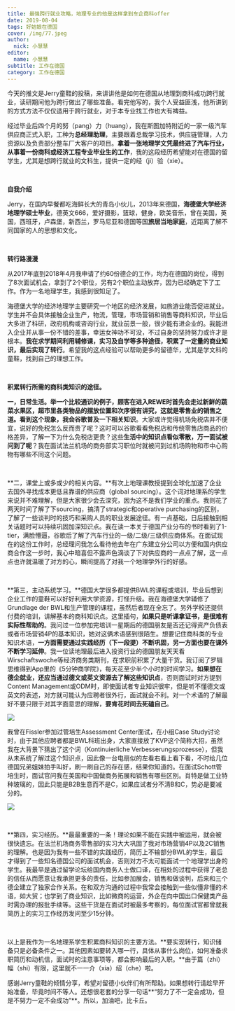 ```yaml
---
title: 最强跨行就业攻略，地理专业的他是这样拿到车企商科offer
date: 2019-08-04
tags: 好姑娘在德国
cover: /img/77.jpeg
author: 
  nick: 小慧慧
editor: 
  name: 小慧慧
subtitle: 工作在德国
category: 工作在德国
---
```



今天的推文是Jerry童鞋的投稿，来讲讲他是如何在德国从地理到商科成功跨行就业，读研期间他为跨行做出了哪些准备。看完他写的，我个人受益匪浅，他所讲到的方式方法不仅仅适用于跨行就业，对于本专业找工作也大有裨益。


经过毕业后四个月的努（pang）力（huang），我在斯图加特附近的一家一级汽车供应商正式入职，工种为**总经理助理**，主要跟着总裁学习技术，供应链管理，人力资源以及负责部分整车厂大客户的项目。**拿着一张地理学文凭最终进了汽车行业，从事着一份商科或经济工程专业毕业生的工作**，我的这段经历希望能对在德国的留学生，尤其是想跨行就业的文科生，提供一定的经（ji）验（xie）。

 

**自我介绍**

Jerry，在国内早餐都吃海鲜长大的青岛小伙儿，2013年来德国，**海德堡大学经济地理学硕士毕业**，德英文666，爱好摄影，篮球，健身，欧美音乐，曾在美国，英国，西班牙，卢森堡，新西兰，罗马尼亚和德国等国**旅居当地家庭**，近距离了解不同国家的人的思想和文化。

 

**转行路漫漫**

从2017年底到2018年4月我申请了约60份德企的工作，均为在德国的岗位，得到了8次面试机会，拿到了2个职位，另有2个职位主动放弃，因为已经确定下了工作。作为一名地理学生，我感到很知足了。



海德堡大学的经济地理学主要研究一个地区的经济发展，如旅游业能否促进就业。学生并不会具体接触企业生产，物流，管理，市场营销和销售等商科知识，毕业后大多进了科研，政府机构或咨询行业，就业前景一般，很少能有进企业的。我能进入企业并从事一份不错的差事，幸运女神功不可没，不过自身的坚持努力或许才是根本。**我在求学期间利用辅修课，实习及自学等多种途径，积累了一定量的商业知识，最后实现了转行**。希望我的这点经验可以帮助更多的留德华，尤其是学文科的童鞋，找到自己的理想工作。

 

**积累转行所需的商科类知识的途径。**

**一，日常生活。**举一个比较通识的例子，顾客在进入REWE时首先会走过新鲜的蔬菜水果区，超市里各类物品的摆放位置和次序很有讲究，这就是零售业的销售之道。看到这个现象，我会**谷歌普及一下相关知识**。大家或许觉得机场免税店并不便宜，说好的免税怎么反而贵了呢？这时可以谷歌看看免税店和传统零售店商品的价格差异，了解一下为什么免税店更贵？这些**生活中的知识点看似零散，万一面试被问到了呢**？我在面试法兰机场的商务部实习职位时就被问到过机场购物和市中心购物有哪些不同这个问题。

 

**二，课堂上或多或少的相关内容。**有次上地理课教授提到全球化加速了企业去国外寻找成本更低且靠谱的供应商（global sourcing）。这个词对地理系的学生来说并不难理解，但是大家很少会去深究，因为这不是我们学业的重点。我则花了两天时间了解了下sourcing，搞清了strategic和operative purchasing的区别，了解了一些谈判时的技巧和采购人员的职业发展途径。有一点基础，日后接触到相关话题时可以持续巩固加深知识点。我在读一本关于德国产业分布的书时看到了1-tier，满脸懵逼，谷歌后了解了汽车行业的一级/二级/三级供应商体系。在面试现在的这份工作时，总经理问我怎么看待他去年在广东建立分公司以方便和国内供应商合作这一步时，我心中暗喜但不露声色滴谈了下对供应商的一点点了解，这一点点也许就温暖了对方的心，瞬间提高了对我一个地理学外行的好感。

 

**第三，主动系统学习。**德国大学很多都提供BWL的课程或培训，毕业后想到企业工作的童鞋可以好好利用大学资源，打怪升级。我在海德堡大学辅修了Grundlage der BWL和生产管理的课程，虽然后者现在全忘了。另外学校还提供付费的培训，讲解基本的商科知识点。这里插句，**如果只是听课拿证书，是很难有实际性帮助的**。我问过一位参加完培训一星期后的德国朋友是否还记得资产负债表或者市场营销4P的基本知识，她对这俩术语感到很陌生。想要记住商科类的专业知识术语，**一方面需要通过实践经历（下一段提）不断巩固，另一方面也要在课外不断学习延伸**。我一位读地理最后进入投资行业的德国朋友天天看Wirschaftswoche等经济商务类期刊，在求职前积累了大量干货。我订阅了罗辑思维得到App里的《5分钟商学院》，每天花至少半个小时的时间学习。**如果想在德企就业，还应当通过德文或英文资源去了解这些知识点**，否则面试时对方提到Content Management或ODM时，即使面试者专业知识很牢，但是听不懂德文或英文的表述，对方就可能认为应聘者很外行，面试就会不利。对一个术语的了解最好不要只限于对其字面意思的理解，**要肯花时间去死磕自己**。



<img class="" data-copyright="0" data-ratio="1" data-s="300,640" src="https://mmbiz.qpic.cn/mmbiz_jpg/rW3MWnUicJ7cicGnOgEBdiaYHdVoXuw9m9jhQz1d3A6I8OPxX2CwypChKCFPiaxCFYgcBlTZHa2c5r9IfUyaZ2d9RA/640?wx_fmt=jpeg" data-type="jpeg" data-w="300" style=""/>



我曾在Fissler参加过管培生Assessment Center面试，在小组Case Study讨论时，由于其他应聘者都是BWL科班出身，大家直接放了KVP这个简称大招，虽然我在大背景下猜出了这个词（Kontinuierliche Verbesserungsprozesse），但我从未系统了解过这个知识点，因此像一台电扇似的左看右看上看下看，不时给几位德国兄弟姐妹拍手叫好，刷一刷自己的存在感，结果你知道的。在面试Schott管培生时，面试官问我在美国和中国做商务拓展和销售有哪些区别。肖特是做工业特种玻璃的，因此只能是B2B生意而不是C，如果应试者分不清B和C，势必是要减分的。



<img class="" data-copyright="0" data-ratio="1" data-s="300,640" src="https://mmbiz.qpic.cn/mmbiz_jpg/rW3MWnUicJ7cicGnOgEBdiaYHdVoXuw9m9jM2dpVCaHUic6F1xKNM7tibVwjcflWdmTFgKibGPZxYQibbbJnuxFyFtErQ/640?wx_fmt=jpeg" data-type="jpeg" data-w="220" style=""/>

 

**第四，实习经历。**最最重要的一条！理论如果不能在实践中被运用，就会被很快遗忘。在法兰机场商务零售部的实习大大巩固了我对市场营销4P以及2C销售的理解。也是因为我有一些不错的实践经历，简历上不输部分BWL的学生，最后才得到了一些知名德国公司的面试机会，否则对方不太可能面试一个地理学出身的学生。我最早是通过留学论坛给国内商务人士做口译，在相处的过程中获得了老总的信任从而愿意让我承担更多的责任，比如参加展会，销售和做谈判，后来和三个德企建立了独家合作关系。在和双方沟通的过程中我常会接触到一些似懂非懂的术语，如大贸；也学到了商业知识，比如微商的运营，外企在向中国出口保健类产品时需办理的报批手续等。这些干货是在面试时被最多考察的，每位面试官都曾就我简历上的实习工作经历发问至少15分钟。

 

以上是我作为一名地理系学生积累商科知识的主要方法。**要实现转行，知识储备只是必备条件之一。其他因素如要转入哪一行，具体从事什么岗位，如何准备求职简历和动机信，面试时的注意事项等，都会影响最后的入职。**由于篇（zhi）幅（shi）有限，这里就不一一介（xia）绍（che）啦。


感谢Jerry童鞋的倾情分享，希望对留德小伙伴们有所帮助。如果想转行请趁早开始准备，毕竟时间不等人。还想很老套的分享一句话**“努力了不一定会成功，但是不努力一定不会成功”**。所以，加油吧，比卡丘。
